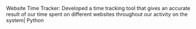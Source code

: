 Website Time Tracker: Developed a time tracking tool that gives an accurate result of our time spent on 
different websites throughout our activity on the system| Python
